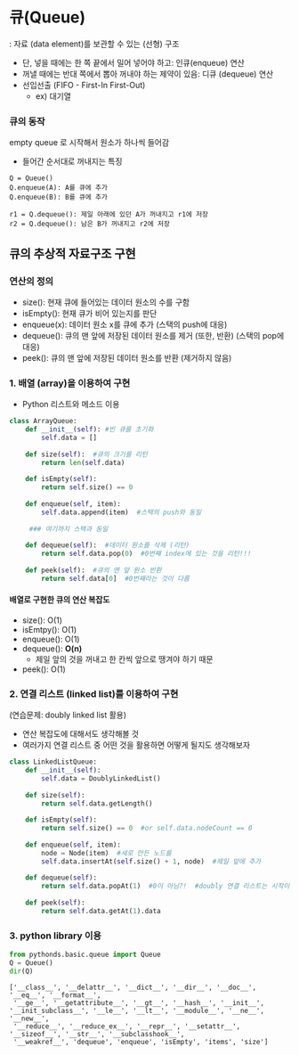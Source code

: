 # 큐(Queue)
: 자료 (data element)를 보관할 수 있는 (선형) 구조
- 단, 넣을 때에는 한 쪽 끝에서 밀어 넣어야 하고: 인큐(enqueue) 연산
- 꺼낼 때에는 반대 쪽에서 뽑아 꺼내야 하는 제약이 있음: 디큐 (dequeue) 연산
- 선입선출 (FIFO - First-In First-Out)
  + ex) 대기열

### 큐의 동작

empty queue 로 시작해서 원소가 하나씩 들어감
- 들어간 순서대로 꺼내지는 특징
```
Q = Queue()
Q.enqueue(A): A를 큐에 추가
Q.enqueue(B): B를 큐에 추가

r1 = Q.dequeue(): 제일 아래에 있던 A가 꺼내지고 r1에 저장
r2 = Q.dequeue(): 남은 B가 꺼내지고 r2에 저장
```

## 큐의 추상적 자료구조 구현

### 연산의 정의

- size(): 현재 큐에 들어있는 데이터 원소의 수를 구함
- isEmpty(): 현재 큐가 비어 있는지를 판단
- enqueue(x): 데이터 원소 x를 큐에 추가  (스택의 push에 대응)
- dequeue(): 큐의 맨 앞에 저장된 데이터 원소를 제거 (또한, 반환)  (스택의 pop에 대응)
- peek(): 큐의 맨 앞에 저장된 데이터 원소를 반환 (제거하지 않음)

### 1. 배열 (array)을 이용하여 구현
- Python 리스트와 메소드 이용

```python
class ArrayQueue:
    def __init__(self): #빈 큐를 초기화
        self.data = []
    
    def size(self):  #큐의 크기를 리턴
        return len(self.data)
        
    def isEmpty(self):
        return self.size() == 0 
    
    def enqueue(self, item):  
        self.data.append(item)  #스택의 push와 동일
        
     ### 여기까지 스택과 동일
        
    def dequeue(self):  #데이터 원소를 삭제 (리턴)
        return self.data.pop(0)  #0번째 index에 있는 것을 리턴!!!
    
    def peek(self):  #큐의 맨 앞 원소 반환
        return self.data[0]  #0번째라는 것이 다름
```

#### 배열로 구현한 큐의 연산 복잡도
- size(): O(1)
- isEmtpy(): O(1)
- enqueue(): O(1)
- dequeue(): **O(n)** 
  + 제일 앞의 것을 꺼내고 한 칸씩 앞으로 땡겨야 하기 때문
- peek(): O(1)


### 2. 연결 리스트 (linked list)를 이용하여 구현

(연습문제: doubly linked list 활용)
- 연산 복잡도에 대해서도 생각해볼 것
- 여러가지 연결 리스트 중 어떤 것을 활용하면 어떻게 될지도 생각해보자

```python
class LinkedListQueue:
    def __init__(self):
        self.data = DoublyLinkedList()
        
    def size(self):
        return self.data.getLength()
    
    def isEmpty(self): 
        return self.size() == 0  #or self.data.nodeCount == 0
    
    def enqueue(self, item):
        node = Node(item)  #새로 만든 노드를
        self.data.insertAt(self.size() + 1, node)  #제일 앞에 추가
        
    def dequeue(self):
        return self.data.popAt(1)  #0이 아님?!  #doubly 연결 리스트는 시작이 1이기 때문!
    
    def peek(self):
        return self.data.getAt(1).data
```



### 3. python library 이용

```python
from pythonds.basic.queue import Queue
Q = Queue()
dir(Q)
```

```
['__class__', '__delattr__', '__dict__', '__dir__', '__doc__', '__eq__', '__format__',
 '__ge__', '__getattribute__', '__gt__', '__hash__', '__init__', '__init_subclass__', '__le__', '__lt__', '__module__', '__ne__', '__new__',
 '__reduce__', '__reduce_ex__', '__repr__', '__setattr__', '__sizeof__', '__str__', '__subclasshook__',
 '__weakref__', 'dequeue', 'enqueue', 'isEmpty', 'items', 'size']
```
